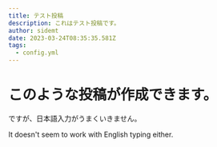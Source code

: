 ```yaml
---
title: テスト投稿
description: これはテスト投稿です。
author: sidemt
date: 2023-03-24T08:35:35.581Z
tags:
  - config.yml
---
```

# このような投稿が作成できます。

ですが、日本語入力がうまくいきません。

I﻿t doesn't seem to work with English typing either.